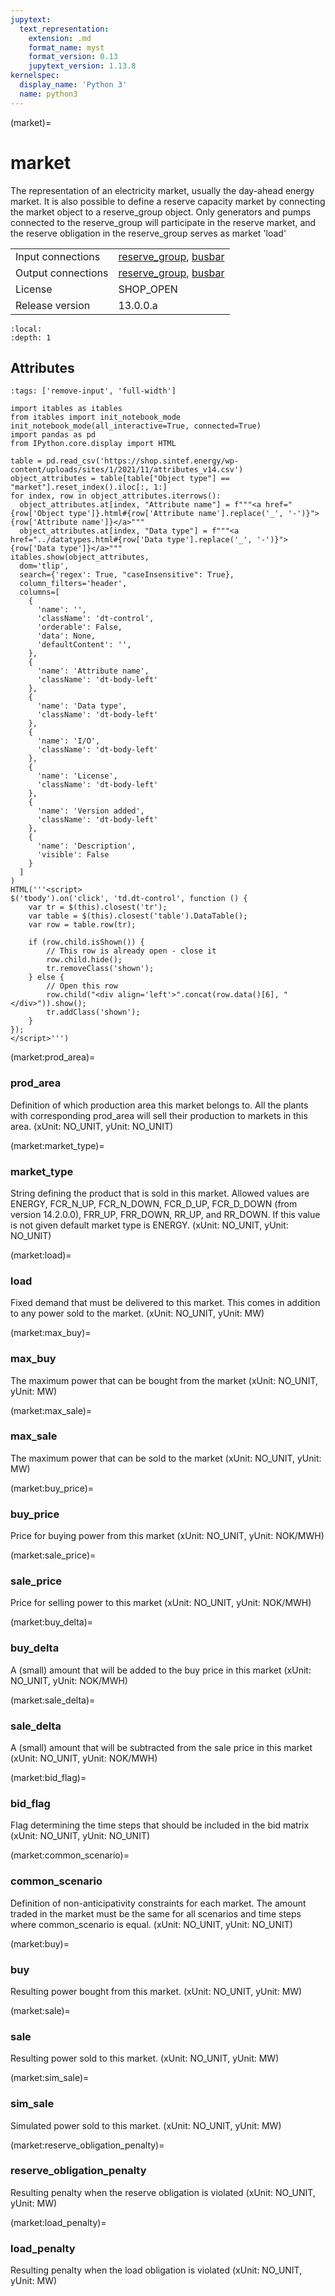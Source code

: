 ```yaml
---
jupytext:
  text_representation:
    extension: .md
    format_name: myst
    format_version: 0.13
    jupytext_version: 1.13.8
kernelspec:
  display_name: 'Python 3'
  name: python3
---
```


(market)=
# market
The representation of an electricity market, usually the day-ahead energy market. It is also possible to define a reserve capacity market by connecting the market object to a reserve_group object. Only generators and pumps connected to the reserve_group will participate in the reserve market, and the reserve obligation in the reserve_group serves as market 'load'

|   |   |
|---|---|
|Input connections|<a href="reserve_group.html">reserve_group</a>, <a href="busbar.html">busbar</a>|
|Output connections|<a href="reserve_group.html">reserve_group</a>, <a href="busbar.html">busbar</a>|
|License|SHOP_OPEN|
|Release version|13.0.0.a|

```{contents}
:local:
:depth: 1
```







## Attributes
```{code-cell} ipython3
:tags: ['remove-input', 'full-width']

import itables as itables
from itables import init_notebook_mode
init_notebook_mode(all_interactive=True, connected=True)
import pandas as pd
from IPython.core.display import HTML

table = pd.read_csv('https://shop.sintef.energy/wp-content/uploads/sites/1/2021/11/attributes_v14.csv')
object_attributes = table[table["Object type"] == "market"].reset_index().iloc[:, 1:]
for index, row in object_attributes.iterrows():
  object_attributes.at[index, "Attribute name"] = f"""<a href="{row['Object type']}.html#{row['Attribute name'].replace('_', '-')}">{row['Attribute name']}</a>"""
  object_attributes.at[index, "Data type"] = f"""<a href="../datatypes.html#{row['Data type'].replace('_', '-')}">{row['Data type']}</a>"""
itables.show(object_attributes,
  dom='tlip',
  search={'regex': True, "caseInsensitive": True},
  column_filters='header',
  columns=[
    {
      'name': '',
      'className': 'dt-control',
      'orderable': False,
      'data': None,
      'defaultContent': '',
    },
    {
      'name': 'Attribute name',
      'className': 'dt-body-left'
    },
    {
      'name': 'Data type',
      'className': 'dt-body-left'
    },
    {
      'name': 'I/O',
      'className': 'dt-body-left'
    },
    {
      'name': 'License',
      'className': 'dt-body-left'
    },
    {
      'name': 'Version added',
      'className': 'dt-body-left'
    },
    {
      'name': 'Description',
      'visible': False
    }
  ]
)
HTML('''<script>
$('tbody').on('click', 'td.dt-control', function () {
    var tr = $(this).closest('tr');
    var table = $(this).closest('table').DataTable();
    var row = table.row(tr);

    if (row.child.isShown()) {
        // This row is already open - close it
        row.child.hide();
        tr.removeClass('shown');
    } else {
        // Open this row
        row.child("<div align='left'>".concat(row.data()[6], "</div>")).show();
        tr.addClass('shown');
    }
});
</script>''')
```

(market:prod_area)=
### prod_area
Definition of which production area this market belongs to. All the plants with corresponding prod_area will sell their production to markets in this area. (xUnit: NO_UNIT, yUnit: NO_UNIT)


(market:market_type)=
### market_type
String defining the product that is sold in this market. Allowed values are ENERGY, FCR_N_UP, FCR_N_DOWN, FCR_D_UP, FCR_D_DOWN (from version 14.2.0.0), FRR_UP, FRR_DOWN, RR_UP, and RR_DOWN. If this value is not given default market type is ENERGY. (xUnit: NO_UNIT, yUnit: NO_UNIT)


(market:load)=
### load
Fixed demand that must be delivered to this market. This comes in addition to any power sold to the market. (xUnit: NO_UNIT, yUnit: MW)


(market:max_buy)=
### max_buy
The maximum power that can be bought from the market (xUnit: NO_UNIT, yUnit: MW)


(market:max_sale)=
### max_sale
The maximum power that can be sold to the market (xUnit: NO_UNIT, yUnit: MW)


(market:buy_price)=
### buy_price
Price for buying power from this market (xUnit: NO_UNIT, yUnit: NOK/MWH)


(market:sale_price)=
### sale_price
Price for selling power to this market (xUnit: NO_UNIT, yUnit: NOK/MWH)


(market:buy_delta)=
### buy_delta
A (small) amount that will be added to the buy price in this market (xUnit: NO_UNIT, yUnit: NOK/MWH)


(market:sale_delta)=
### sale_delta
A (small) amount that will be subtracted from the sale price in this market (xUnit: NO_UNIT, yUnit: NOK/MWH)


(market:bid_flag)=
### bid_flag
Flag determining the time steps that should be included in the bid matrix (xUnit: NO_UNIT, yUnit: NO_UNIT)


(market:common_scenario)=
### common_scenario
Definition of non-anticipativity constraints for each market. The amount traded in the market must be the same for all scenarios and time steps where common_scenario is equal. (xUnit: NO_UNIT, yUnit: NO_UNIT)


(market:buy)=
### buy
Resulting power bought from this market. (xUnit: NO_UNIT, yUnit: MW)


(market:sale)=
### sale
Resulting power sold to this market. (xUnit: NO_UNIT, yUnit: MW)


(market:sim_sale)=
### sim_sale
Simulated power sold to this market. (xUnit: NO_UNIT, yUnit: MW)


(market:reserve_obligation_penalty)=
### reserve_obligation_penalty
Resulting penalty when the reserve obligation is violated (xUnit: NO_UNIT, yUnit: MW)


(market:load_penalty)=
### load_penalty
Resulting penalty when the load obligation is violated (xUnit: NO_UNIT, yUnit: MW)


